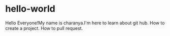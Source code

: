 # hello-world
Hello Everyone!My name is charanya.I'm here to learn about git hub.
How to create a project.
How to pull request.
